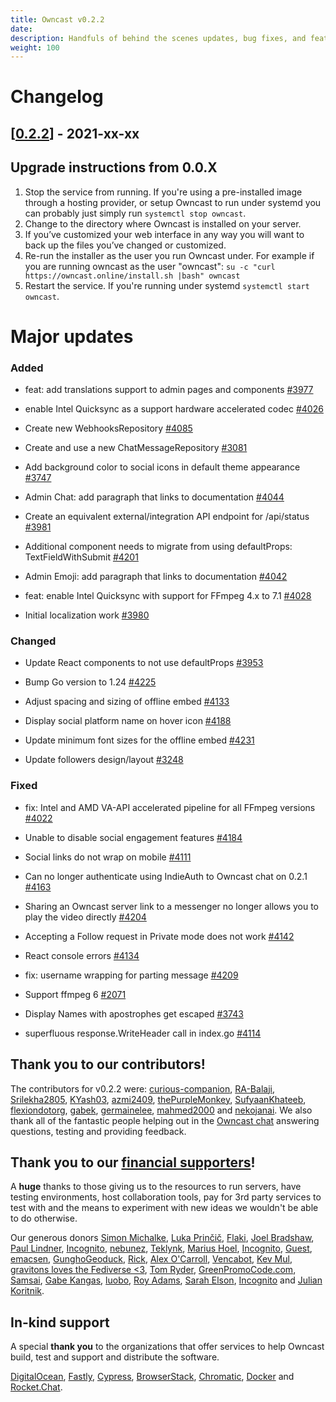 ```yaml
---
title: Owncast v0.2.2
date:
description: Handfuls of behind the scenes updates, bug fixes, and feature requests.
weight: 100
---
```


# Changelog

## [[0.2.2](https://github.com/owncast/owncast/milestone/27)] - 2021-xx-xx

## Upgrade instructions from 0.0.X

1. Stop the service from running. If you're using a pre-installed image through a hosting provider, or setup Owncast to run under systemd you can probably just simply run `systemctl stop owncast`.
1. Change to the directory where Owncast is installed on your server.
1. If you’ve customized your web interface in any way you will want to back up the files you’ve changed or customized.
1. Re-run the installer as the user you run Owncast under. For example if you are running owncast as the user "owncast": `su -c "curl https://owncast.online/install.sh |bash" owncast`
1. Restart the service. If you're running under systemd `systemctl start owncast`.

# Major updates

### Added

- feat: add translations support to admin pages and components [#3977](https://github.com/owncast/owncast/pull/3977)

- enable Intel Quicksync as a support hardware accelerated codec [#4026](https://github.com/owncast/owncast/issues/4026)

- Create new WebhooksRepository [#4085](https://github.com/owncast/owncast/issues/4085)

- Create and use a new ChatMessageRepository [#3081](https://github.com/owncast/owncast/issues/3081)

- Add background color to social icons in default theme appearance [#3747](https://github.com/owncast/owncast/issues/3747)

- Admin Chat: add paragraph that links to documentation [#4044](https://github.com/owncast/owncast/issues/4044)

- Create an equivalent external/integration API endpoint for /api/status [#3981](https://github.com/owncast/owncast/issues/3981)

- Additional component needs to migrate from using defaultProps: TextFieldWithSubmit [#4201](https://github.com/owncast/owncast/issues/4201)

- Admin Emoji: add paragraph that links to documentation [#4042](https://github.com/owncast/owncast/issues/4042)

- feat: enable Intel Quicksync with support for FFmpeg 4.x to 7.1 [#4028](https://github.com/owncast/owncast/pull/4028)

- Initial localization work [#3980](https://github.com/owncast/owncast/pull/3980)

### Changed

- Update React components to not use defaultProps [#3953](https://github.com/owncast/owncast/issues/3953)

- Bump Go version to 1.24 [#4225](https://github.com/owncast/owncast/issues/4225)

- Adjust spacing and sizing of offline embed [#4133](https://github.com/owncast/owncast/issues/4133)

- Display social platform name on hover icon [#4188](https://github.com/owncast/owncast/issues/4188)

- Update minimum font sizes for the offline embed [#4231](https://github.com/owncast/owncast/issues/4231)

- Update followers design/layout [#3248](https://github.com/owncast/owncast/issues/3248)

### Fixed

- fix: Intel and AMD VA-API accelerated pipeline for all FFmpeg versions [#4022](https://github.com/owncast/owncast/pull/4022)

- Unable to disable social engagement features [#4184](https://github.com/owncast/owncast/issues/4184)

- Social links do not wrap on mobile [#4111](https://github.com/owncast/owncast/issues/4111)

- Can no longer authenticate using IndieAuth to Owncast chat on 0.2.1 [#4163](https://github.com/owncast/owncast/issues/4163)

- Sharing an Owncast server link to a messenger no longer allows you to play the video directly [#4204](https://github.com/owncast/owncast/issues/4204)

- Accepting a Follow request in Private mode does not work [#4142](https://github.com/owncast/owncast/issues/4142)

- React console errors [#4134](https://github.com/owncast/owncast/issues/4134)

- fix: username wrapping for parting message [#4209](https://github.com/owncast/owncast/pull/4209)

- Support ffmpeg 6 [#2071](https://github.com/owncast/owncast/issues/2071)

- Display Names with apostrophes get escaped [#3743](https://github.com/owncast/owncast/issues/3743)

- superfluous response.WriteHeader call in index.go [#4114](https://github.com/owncast/owncast/issues/4114)

## Thank you to our contributors!

The contributors for v0.2.2 were:
[curious-companion](https://github.com/curious-companion), [RA-Balaji](https://github.com/RA-Balaji), [Srilekha2805](https://github.com/Srilekha2805), [KYash03](https://github.com/KYash03), [azmi2409](https://github.com/azmi2409), [thePurpleMonkey](https://github.com/thePurpleMonkey), [SufyaanKhateeb](https://github.com/SufyaanKhateeb), [flexiondotorg](https://github.com/flexiondotorg), [gabek](https://github.com/gabek), [germainelee](https://github.com/germainelee), [mahmed2000](https://github.com/mahmed2000) and [nekojanai](https://github.com/nekojanai).
We also thank all of the fantastic people helping out in the [Owncast chat](https://owncast.rocket.chat) answering questions, testing and providing feedback.

## Thank you to our [financial supporters](https://opencollective.com/owncast)!

A **huge** thanks to those giving us to the resources to run servers, have testing environments, host collaboration tools, pay for 3rd party services to test with and the means to experiment with new ideas we wouldn't be able to do otherwise.

Our generous donors [Simon Michalke](https://opencollective.com/simon-michalke), [Luka Prinčič](https://opencollective.com/luka-princic), [Flaki](https://opencollective.com/flaki), [Joel Bradshaw](https://opencollective.com/joel-bradshaw), [Paul Lindner](https://opencollective.com/lindner), [Incognito](https://opencollective.com/incognito-3b4cd5c7), [nebunez](https://opencollective.com/nebunez), [Teklynk](https://opencollective.com/teklynk), [Marius Hoel](https://opencollective.com/mhoel), [Incognito](https://opencollective.com/user-5bdb86e0), [Guest](https://opencollective.com/guest-bef18650), [emacsen](https://opencollective.com/guest-618ea119), [GunghoGeoduck](https://opencollective.com/guest-78ad01d4), [Rick](https://opencollective.com/patrick-materla), [Alex O'Carroll](https://opencollective.com/alex-ocarroll), [Vencabot](https://opencollective.com/vencabot), [Kev Mul](https://opencollective.com/kev-mul), [gravitons loves the Fediverse <3](https://opencollective.com/gravitons1), [Tom Ryder](https://opencollective.com/tejrnz), [GreenPromoCode.com](https://opencollective.com/greenpromocode-com), [Samsai](https://opencollective.com/guest-983413e7), [Gabe Kangas](https://opencollective.com/gabe-kangas), [luobo](https://opencollective.com/guest-f7964564), [Roy Adams](https://opencollective.com/roy-adams), [Sarah Elson](https://opencollective.com/lambdatesting), [Incognito](https://opencollective.com/user-be0b67ae) and [Julian Koritnik](https://opencollective.com/julian-koritnik).

## In-kind support

A special **thank you** to the organizations that offer services to help Owncast build, test and support and distribute the software.

[DigitalOcean](https://digitalocean.com/?utm_medium=opensource&utm_source=owncast), [Fastly](https://www.fastly.com/fast-forward), [Cypress](https://cloud.cypress.io/projects/wwi3xe), [BrowserStack](https://www.browserstack.com/open-source), [Chromatic](https://www.chromatic.com/builds?appId=629132c6e23893003a9e89c5), [Docker](https://hub.docker.com/u/owncast) and [Rocket.Chat](https://owncast.rocket.chat/).

